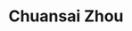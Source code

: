 ---
# Display name

title: Chuansai Zhou
user_groups: ["Current Ph.D Students"]



organizations:
- name: 2018- 

Interests:
- 

---